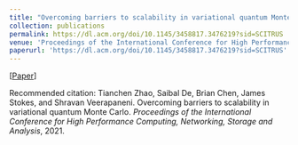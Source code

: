 ```yaml
---
title: "Overcoming barriers to scalability in variational quantum Monte Carlo"
collection: publications
permalink: https://dl.acm.org/doi/10.1145/3458817.3476219?sid=SCITRUS
venue: 'Proceedings of the International Conference for High Performance Computing, Networking, Storage and Analysis'
paperurl: 'https://dl.acm.org/doi/10.1145/3458817.3476219?sid=SCITRUS'
---
```

[<a href="https://dl.acm.org/doi/10.1145/3458817.3476219?sid=SCITRUS">Paper</a>]

Recommended citation: Tianchen Zhao, Saibal De, Brian Chen, James Stokes, and Shravan Veerapaneni.  Overcoming barriers to scalability in variational quantum Monte Carlo. <i>Proceedings of the International Conference for High Performance Computing, Networking, Storage and Analysis</i>, 2021.